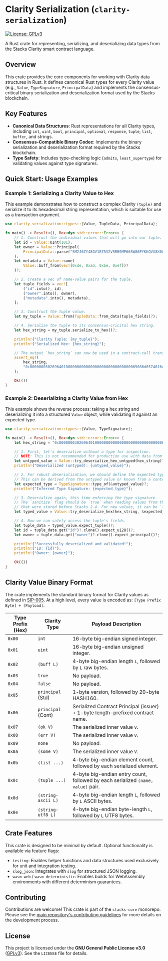 # Clarity Serialization (`clarity-serialization`)

[![License: GPLv3](https://img.shields.io/badge/License-GPLv3-blue.svg)](https://www.gnu.org/licenses/gpl-3.0)

A Rust crate for representing, serializing, and deserializing data types from the Stacks Clarity smart contract language.

## Overview

This crate provides the core components for working with Clarity data structures in Rust. It defines canonical Rust types for every Clarity value (e.g., `Value`, `TypeSignature`, `PrincipalData`) and implements the consensus-critical binary serialization and deserialization format used by the Stacks blockchain.

## Key Features

*   **Canonical Data Structures**: Rust representations for all Clarity types, including `int`, `uint`, `bool`, `principal`, `optional`, `response`, `tuple`, `list`, `buffer`, and strings.
*   **Consensus-Compatible Binary Codec**: Implements the binary serialization and deserialization format required by the Stacks blockchain.
*   **Type Safety**: Includes type-checking logic (`admits`, `least_supertype`) for validating values against type signatures.

## Quick Start: Usage Examples

### Example 1: Serializing a Clarity Value to Hex

This example demonstrates how to construct a complex Clarity `(tuple)` and serialize it to its hexadecimal string representation, which is suitable for use as a transaction argument.

```rust
use clarity_serialization::types::{Value, TupleData, PrincipalData};

fn main() -> Result<(), Box<dyn std::error::Error>> {
    // 1. Construct the individual values that will go into our tuple.
    let id = Value::UInt(101);
    let owner = Value::Principal(
        PrincipalData::parse("SM2J6ZY48GV1EZ5V2V5RB9MP66SW86PYKKQVX8X0G")?
    );
    let metadata = Value::some(
        Value::buff_from(vec![0xde, 0xad, 0xbe, 0xef])?
    )?;

    // 2. Create a vec of name-value pairs for the tuple.
    let tuple_fields = vec![
        ("id".into(), id),
        ("owner".into(), owner),
        ("metadata".into(), metadata),
    ];

    // 3. Construct the tuple value.
    let my_tuple = Value::from(TupleData::from_data(tuple_fields)?);

    // 4. Serialize the tuple to its consensus-cricital hex string.
    let hex_string = my_tuple.serialize_to_hex()?;

    println!("Clarity Tuple: {my_tuple}");
    println!("Serialized Hex: {hex_string}");

    // The output `hex_string` can now be used in a contract-call transaction.
    assert_eq!(
        hex_string,
        "0c000000030269640100000000000000000000000000000065086d657461646174610a0200000004deadbeef056f776e65720514a46ff88886c2ef9762d970b4d2c63678835bd39d"
    );

    Ok(())
}
```

### Example 2: Deserializing a Clarity Value from Hex

This example shows the reverse process: taking a hex string and deserializing it into a structured `Value` object, while validating it against an expected type.

```rust
use clarity_serialization::types::{Value, TypeSignature};

fn main() -> Result<(), Box<dyn std::error::Error>> {
    let hex_string = "0c000000030269640100000000000000000000000000000065086d657461646174610a0200000004deadbeef056f776e65720514a46ff88886c2ef9762d970b4d2c63678835bd39d";

    // 1. First, let's deserialize without a type for inspection.
    // NOTE: This is not recommended for production use with data from untrusted sources.
    let untyped_value = Value::try_deserialize_hex_untyped(hex_string)?;
    println!("Deserialized (untyped): {untyped_value}");

    // 2. For robust deserialization, we should define the expected type.
    // This can be derived from the untyped value or known from a contract's interface.
    let expected_type = TypeSignature::type_of(&untyped_value)?;
    println!("Inferred Type Signature: {expected_type}");

    // 3. Deserialize again, this time enforcing the type signature.
    // The `sanitize` flag should be `true` when reading values from the DB
    // that were stored before Stacks 2.4. For new values, it can be `false`.
    let typed_value = Value::try_deserialize_hex(hex_string, &expected_type, false)?;

    // 4. Now we can safely access the tuple's fields.
    let tuple_data = typed_value.expect_tuple()?;
    let id = tuple_data.get("id")?.clone().expect_u128()?;
    let owner = tuple_data.get("owner")?.clone().expect_principal()?;

    println!("Successfully deserialized and validated!");
    println!("ID: {id}");
    println!("Owner: {owner}");

    Ok(())
}
```

## Clarity Value Binary Format

The crate implements the standard binary format for Clarity values as defined in [SIP-005](https://github.com/stacksgov/sips/blob/main/sips/sip-005/sip-005-blocks-and-transactions.md#clarity-value-representation). At a high level, every value is encoded as: `[Type Prefix Byte] + [Payload]`.

| Type Prefix (Hex) | Clarity Type      | Payload Description                                                              |
| ----------------- | ----------------- | -------------------------------------------------------------------------------- |
| `0x00`            | `int`             | 16-byte big-endian signed integer.                                               |
| `0x01`            | `uint`            | 16-byte big-endian unsigned integer.                                             |
| `0x02`            | `(buff L)`        | 4-byte big-endian length `L`, followed by `L` raw bytes.                         |
| `0x03`            | `true`            | No payload.                                                                      |
| `0x04`            | `false`           | No payload.                                                                      |
| `0x05`            | `principal` (Std) | 1-byte version, followed by 20-byte HASH160.                                     |
| `0x06`            | `principal` (Cont)| Serialized Contract Principal (issuer) + 1-byte length-prefixed contract name.   |
| `0x07`            | `(ok V)`          | The serialized inner value `V`.                                                  |
| `0x08`            | `(err V)`         | The serialized inner value `V`.                                                  |
| `0x09`            | `none`            | No payload.                                                                      |
| `0x0a`            | `(some V)`        | The serialized inner value `V`.                                                  |
| `0x0b`            | `(list ...)`      | 4-byte big-endian element count, followed by each serialized element.            |
| `0x0c`            | `(tuple ...)`     | 4-byte big-endian entry count, followed by each serialized `(name, value)` pair. |
| `0x0d`            | `(string-ascii L)`| 4-byte big-endian length `L`, followed by `L` ASCII bytes.                       |
| `0x0e`            | `(string-utf8 L)` | 4-byte big-endian byte-length `L`, followed by `L` UTF8 bytes.                   |

## Crate Features

This crate is designed to be minimal by default. Optional functionality is available via feature flags:

*   `testing`: Enables helper functions and data structures used exclusively for unit and integration testing.
*   `slog_json`: Integrates with `slog` for structured JSON logging.
*   `wasm-web` / `wasm-deterministic`: Enables builds for WebAssembly environments with different determinism guarantees.

## Contributing

Contributions are welcome! This crate is part of the `stacks-core` monorepo. Please see the [main repository's contributing guidelines](https://github.com/stacks-network/stacks-core/blob/master/CONTRIBUTING.md) for more details on the development process.

## License

This project is licensed under the **GNU General Public License v3.0** ([GPLv3](https://www.gnu.org/licenses/gpl-3.0.en.html)). See the `LICENSE` file for details.
